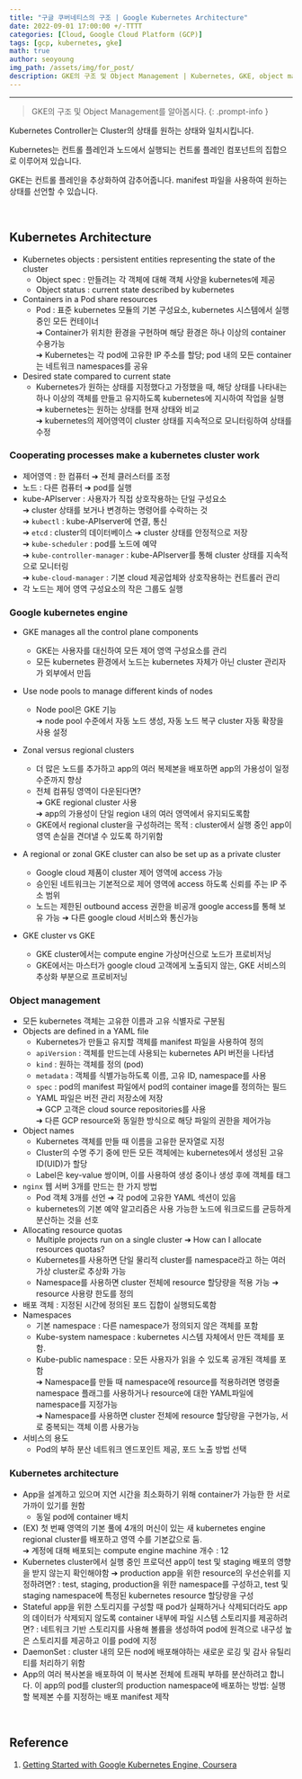```yaml
---
title: "구글 쿠버네티스의 구조 | Google Kubernetes Architecture"
date: 2022-09-01 17:00:00 +/-TTTT
categories: [Cloud, Google Cloud Platform (GCP)]
tags: [gcp, kubernetes, gke]
math: true
author: seoyoung
img_path: /assets/img/for_post/
description: GKE의 구조 및 Object Management | Kubernetes, GKE, object management
---
```




-------------------------

> GKE의 구조 및 Object Management를 알아봅시다.
{: .prompt-info }

Kubernetes Controller는 Cluster의 상태를 원하는 상태와 일치시킵니다.

Kubernetes는 컨트롤 플레인과 노드에서 실행되는 컨트롤 플레인 컴포넌트의 집합으로 이루어져 있습니다.

GKE는 컨트롤 플레인을 추상화하여 감추어줍니다. manifest 파일을 사용하여 원하는 상태를 선언할 수 있습니다.

&nbsp;
&nbsp;
&nbsp;

## **Kubernetes Architecture**
- Kubernetes objects : persistent entities representing the state of the cluster
  - Object spec : 만들려는 각 객체에 대해 객체 사양을 kubernetes에 제공
  - Object status : current state described by kubernetes
- Containers in a Pod share resources
  - Pod : 표준 kubernetes 모듈의 기본 구성요소, kubernetes 시스템에서 실행 중인 모든 컨테이너   
  ➔ Container가 위치한 환경을 구현하며 해당 환경은 하나 이상의 container 수용가능   
  ➔ Kubernetes는 각 pod에 고유한 IP 주소를 할당; pod 내의 모든 container는 네트워크 namespaces를 공유   
- Desired state compared to current state
  - Kubernetes가 원하는 상태를 지정했다고 가정했을 때, 해당 상태를 나타내는 하나 이상의 객체를 만들고 유지하도록 kubernetes에 지시하여 작업을 실행   
    ➔ kubernetes는 원하는 상태를 현재 상태와 비교     
    ➔ kubernetes의 제어영역이 cluster 상태를 지속적으로 모니터링하여 상태를 수정



### Cooperating processes make a kubernetes cluster work
- 제어영역 : 한 컴퓨터 ➔ 전체 클러스터를 조정 
- 노드 : 다른 컴퓨터 ➔ pod를 실행
- kube-APIserver : 사용자가 직접 상호작용하는 단일 구성요소      
➔ cluster 상태를 보거나 변경하는 명령어를 수락하는 것   
➔ `kubectl` : kube-APIserver에 연결, 통신   
➔ `etcd` : cluster의 데이터베이스 ➔ cluster 상태를 안정적으로 저장   
➔ `kube-scheduler` : pod를 노드에 예약   
➔ `kube-controller-manager` : kube-APIserver를 통해 cluster 상태를 지속적으로 모니터링   
➔ `kube-cloud-manager` : 기본 cloud 제공업체와 상호작용하는 컨트롤러 관리   
- 각 노드는 제어 영역 구성요소의 작은 그룹도 실행



### Google kubernetes engine
- GKE manages all the control plane components
  - GKE는 사용자를 대신하여 모든 제어 영역 구성요소를 관리
  - 모든 kubernetes 환경에서 노드는 kubernetes 자체가 아닌 cluster 관리자가 외부에서 만듬
- Use node pools to manage different kinds of nodes
  - Node pool은 GKE 기능    
  ➔ node pool 수준에서 자동 노드 생성, 자동 노드 복구 cluster 자동 확장을 사용 설정
- Zonal versus regional clusters
  - 더 많은 노드를 추가하고 app의 여러 복제본을 배포하면 app의 가용성이 일정 수준까지 향상
  - 전체 컴퓨팅 영역이 다운된다면?   
  ➔ GKE regional cluster 사용      
  ➔ app의 가용성이 단일 region 내의 여러 영역에서 유지되도록함
  - GKE에서 regional cluster을 구성하려는 목적 : cluster에서 실행 중인 app이 영역 손실을 견뎌낼 수 있도록 하기위함
- A regional or zonal GKE cluster can also be set up as a private cluster
  - Google cloud 제품이 cluster 제어 영역에 access 가능
  - 승인된 네트워크는 기본적으로 제어 영역에 access 하도록 신뢰를 주는 IP 주소 범위
  - 노드는 제한된 outbound access 권한을 비공개 google access를 통해 보유 가능 ➔ 다른 google cloud 서비스와 통신가능

- GKE cluster vs GKE
  - GKE cluster에서는 compute engine 가상머신으로 노드가 프로비저닝
  - GKE에서는 마스터가 google cloud 고객에게 노출되지 않는, GKE 서비스의 추상화 부분으로 프로비저닝



### Object management
- 모든 kubernetes 객체는 고유한 이름과 고유 식별자로 구분됨
- Objects are defined in a YAML file
  - Kubernetes가 만들고 유지할 객체를 manifest 파일을 사용하여 정의
  - `apiVersion` : 객체를 만드는데 사용되는 kubernetes API 버전을 나타냄
  - `kind` : 원하는 객체를 정의 (pod)
  - `metadata` : 객체를 식별가능하도록 이름, 고유 ID, namespace를 사용
  - `spec` : pod의 manifest 파일에서 pod의 container image를 정의하는 필드
  - YAML 파일은 버전 관리 저장소에 저장   
  ➔ GCP 고객은 cloud source repositories를 사용      
  ➔ 다른 GCP resource와 동일한 방식으로 해당 파일의 권한을 제어가능
- Object names
  - Kubernetes 객체를 만들 때 이름을 고유한 문자열로 지정
  - Cluster의 수명 주기 중에 만든 모든 객체에는 kubernetes에서 생성된 고유 ID(UID)가 할당
  - Label은 key-value 쌍이며, 이를 사용하여 생성 중이나 생성 후에 객체를 태그
- `nginx` 웹 서버 3개를 만드는 한 가지 방법
  - Pod 객체 3개를 선언 ➔ 각 pod에 고유한 YAML 섹션이 있음
  - kubernetes의 기본 예약 알고리즘은 사용 가능한 노드에 워크로드를 균등하게 분산하는 것을 선호
- Allocating resource quotas
  - Multiple projects run on a single cluster ➔ How can I allocate resources quotas?
  - Kubernetes를 사용하면 단일 물리적 cluster를 namespace라고 하는 여러 가상 cluster로 추상화 가능
  - Namespace를 사용하면 cluster 전체에 resource 할당량을 적용 가능 ➔ resource 사용량 한도를 정의
- 배포 객체 : 지정된 시간에 정의된 포드 집합이 실행되도록함
- Namespaces
  - 기본 namespace : 다른 namespace가 정의되지 않은 객체를 포함
  - Kube-system namespace : kubernetes 시스템 자체에서 만든 객체를 포함.
  - Kube-public namespace : 모든 사용자가 읽을 수 있도록 공개된 객체를 포함   
➔ Namespace를 만들 때 namespace에 resource를 적용하려면 명령줄 namespace 플래그를 사용하거나 resource에 대한 YAML파일에 namespace를 지정가능   
➔ Namespace를 사용하면 cluster 전체에 resource 할당량을 구현가능, 서로 중복되는 객체 이름 사용가능
- 서비스의 용도
  - Pod의 부하 분산 네트워크 엔드포인트 제공, 포드 노출 방법 선택



### Kubernetes architecture
- App을 설계하고 있으며 지연 시간을 최소화하기 위해 container가 가능한 한 서로 가까이 있기를 원함 
  - 동일 pod에 container 배치
- (EX) 첫 번째 영역의 기본 풀에 4개의 머신이 있는 새 kubernetes engine regional cluster를 배포하고 영역 수를 기본값으로 둠.    
➔ 계정에 대해 배포되는 compute engine machine 개수 : 12
- Kubernetes cluster에서 실행 중인 프로덕션 app이 test 및 staging 배포의 영향을 받지 않는지 확인해야함 ➔ production app을 위한 resource의 우선순위를 지정하려면? : test, staging, production을 위한 namespace를 구성하고, test 및 staging namespace에 특정된 kubernetes resource 할당량을 구성
- Stateful app을 위한 스토리지를 구성할 때 pod가 실패하거나 삭제되더라도 app의 데이터가 삭제되지 않도록 container 내부에 파일 시스템 스토리지를 제공하려면? : 네트워크 기반 스토리지를 사용해 볼륨을 생성하여 pod에 원격으로 내구성 높은 스토리지를 제공하고 이를 pod에 지정
- DaemonSet : cluster 내의 모든 nod에 배포해야하는 새로운 로깅 및 감사 유틸리티를 처리하기 위함
- App의 여러 복사본을 배포하여 이 복사본 전체에 트래픽 부하를 분산하려고 합니다. 이 app의 pod를 cluster의 production namespace에 배포하는 방법: 실행할 복제본 수를 지정하는 배포 manifest 제작



&nbsp;
&nbsp;
&nbsp;

## Reference

1. [Getting Started with Google Kubernetes Engine, Coursera](https://www.coursera.org/learn/google-kubernetes-engine)


